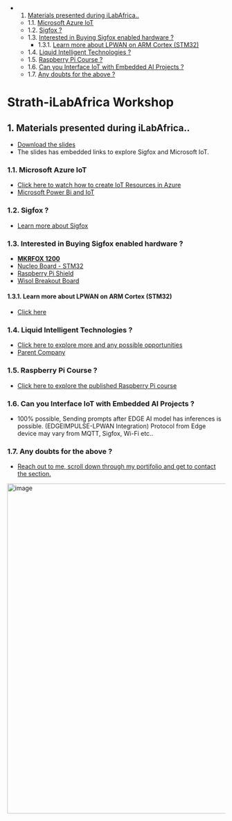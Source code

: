 <!-- vscode-markdown-toc -->
* 1. [Materials presented during iLabAfrica..](#MaterialspresentedduringiLabAfrica..)
	* 1.1. [Microsoft Azure IoT](#MicrosoftAzureIoT)
	* 1.2. [Sigfox ?](#Sigfox)
	* 1.3. [Interested in Buying Sigfox enabled hardware ?](#InterestedinBuyingSigfoxenabledhardware)
		* 1.3.1. [Learn more about LPWAN on ARM Cortex (STM32)](#LearnmoreaboutLPWANonARMCortexSTM32)
	* 1.4. [Liquid Intelligent Technologies ?](#LiquidIntelligentTechnologies)
	* 1.5. [Raspberry Pi Course ?](#RaspberryPiCourse)
	* 1.6. [Can you Interface IoT with Embedded AI Projects ?](#CanyouInterfaceIoTwithEmbeddedAIProjects)
	* 1.7. [Any doubts for the above  ?](#Anydoubtsfortheabove)

<!-- vscode-markdown-toc-config
	numbering=true
	autoSave=true
	/vscode-markdown-toc-config -->
<!-- /vscode-markdown-toc -->
# Strath-iLabAfrica Workshop

##  1. <a name='MaterialspresentedduringiLabAfrica..'></a>Materials presented during iLabAfrica..

- [Download the slides][def]
- The slides has embedded links to explore Sigfox and Microsoft IoT.

###  1.1. <a name='MicrosoftAzureIoT'></a>Microsoft Azure IoT

- [Click here to watch how to create IoT Resources in Azure][def7]
- [Microsoft Power Bi and IoT][def8]

###  1.2. <a name='Sigfox'></a>Sigfox ?
- [Learn more about Sigfox][def9]

###  1.3. <a name='InterestedinBuyingSigfoxenabledhardware'></a>Interested in Buying Sigfox enabled hardware ?

- [ **MKRFOX 1200**][def2]
- [Nucleo Board - STM32][def3]
- [Raspberry Pi Shield][def4]
- [Wisol Breakout Board][def5]

####  1.3.1. <a name='LearnmoreaboutLPWANonARMCortexSTM32'></a>Learn more about LPWAN on ARM Cortex (STM32)
- [Click here][def6]

###  1.4. <a name='LiquidIntelligentTechnologies'></a>Liquid Intelligent Technologies ?

- [Click here to explore more and any possible opportunities](https://liquid.tech/)
- [Parent Company](https://www.cassavatechnologies.com/)

###  1.5. <a name='RaspberryPiCourse'></a>Raspberry Pi Course ?

- [Click here to explore the published Raspberry Pi course](https://www.udemy.com/course/raspberry-pi-mastery-programming-electronics-and-iot/)

###  1.6. <a name='CanyouInterfaceIoTwithEmbeddedAIProjects'></a>Can you Interface IoT with Embedded AI Projects ?

- 100% possible, Sending prompts after EDGE AI model has inferences is possible. (EDGEIMPULSE-LPWAN Integration) Protocol from Edge device may vary from MQTT, Sigfox, Wi-Fi etc..


###  1.7. <a name='Anydoubtsfortheabove'></a>Any doubts for the above  ?

- [Reach out to me, scroll down through my portifolio and get to contact the section.][def10]

<img width="761" alt="image" src="https://github.com/AronAyub/Azure-IoT-Raspberry-Pi/assets/55284959/3a2280eb-541e-433c-a9ff-b709ea3efd7b">






[def]: https://github.com/AronAyub/Strath-iLabAfrica-Workshop/blob/main/IoT%20Workshop%20Strath-ILabAfrica.pdf
[def2]: https://store.nerokas.co.ke/index.php?route=product/product&path=193&product_id=2065
[def3]: https://partners.sigfox.com/products/x-nucleo-s2868a1
[def4]: https://partners.sigfox.com/products/snoc-rpisigfox
[def5]: https://partners.sigfox.com/products/lpwan-sigfox-node
[def6]: https://www.st.com/en/wireless-connectivity/sigfox-products.html
[def7]: https://www.youtube.com/watch?v=RzXs5oEY_lc&t=3s
[def8]: https://powerbi.microsoft.com/fr-fr/blog/monitor-your-iot-sensors-using-power-bi/
[def9]: https://www.sigfox.com/coverage/
[def10]: https://aronayub.github.io/my-portifolio/#footer